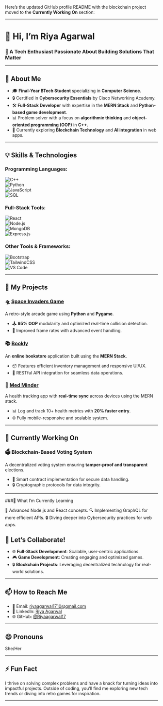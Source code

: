 Here’s the updated GitHub profile README with the blockchain project moved to the **Currently Working On** section:  

---

# 👋 Hi, I’m **Riya Agarwal**  
### 🚀 A Tech Enthusiast Passionate About Building Solutions That Matter  

---

## 🌟 About Me  

- 🎓 **Final-Year BTech Student** specializing in **Computer Science**.  
- 🔒 Certified in **Cybersecurity Essentials** by Cisco Networking Academy.  
- 🛠️ **Full-Stack Developer** with expertise in the **MERN Stack** and **Python-based game development**.  
- 📊 Problem solver with a focus on **algorithmic thinking** and **object-oriented programming (OOP)** in **C++**.  
- 🌱 Currently exploring **Blockchain Technology** and **AI integration** in web apps.  

---

## 💡 Skills & Technologies  

### Programming Languages:  
![C++](https://img.shields.io/badge/C%2B%2B-00599C?style=for-the-badge&logo=cplusplus&logoColor=white)  
![Python](https://img.shields.io/badge/Python-3776AB?style=for-the-badge&logo=python&logoColor=white)  
![JavaScript](https://img.shields.io/badge/JavaScript-F7DF1E?style=for-the-badge&logo=javascript&logoColor=black)  
![SQL](https://img.shields.io/badge/SQL-4479A1?style=for-the-badge&logo=postgresql&logoColor=white)  

### Full-Stack Tools:  
![React](https://img.shields.io/badge/React-61DAFB?style=for-the-badge&logo=react&logoColor=black)  
![Node.js](https://img.shields.io/badge/Node.js-339933?style=for-the-badge&logo=nodedotjs&logoColor=white)  
![MongoDB](https://img.shields.io/badge/MongoDB-4EA94B?style=for-the-badge&logo=mongodb&logoColor=white)  
![Express.js](https://img.shields.io/badge/Express.js-000000?style=for-the-badge&logo=express&logoColor=white)  

### Other Tools & Frameworks:  
![Bootstrap](https://img.shields.io/badge/Bootstrap-563D7C?style=for-the-badge&logo=bootstrap&logoColor=white)  
![TailwindCSS](https://img.shields.io/badge/TailwindCSS-38B2AC?style=for-the-badge&logo=tailwind-css&logoColor=white)  
![VS Code](https://img.shields.io/badge/VS%20Code-007ACC?style=for-the-badge&logo=visual-studio-code&logoColor=white)  

---

## 💼 My Projects  

### 🛸 [Space Invaders Game](https://github.com/Riyaagarwal17/space-invaders)  
A retro-style arcade game using **Python** and **Pygame**.  
- 🕹️ **95% OOP** modularity and optimized real-time collision detection.  
- 🚀 Improved frame rates with advanced event handling.  

### 📚 [Bookly](https://github.com/Riyaagarwal17/bookly)  
An **online bookstore** application built using the **MERN Stack**.  
- 📦 Features efficient inventory management and responsive UI/UX.  
- 🔗 RESTful API integration for seamless data operations.  

### 💊 [Med Minder](https://github.com/Riyaagarwal17/med-minder)  
A health tracking app with **real-time sync** across devices using the MERN stack.  
- 📊 Log and track 10+ health metrics with **20% faster entry**.  
- 🌐 Fully mobile-responsive and scalable system.  

---

## 🌱 Currently Working On  

### 🗳️ Blockchain-Based Voting System  
A decentralized voting system ensuring **tamper-proof and transparent** elections.  
- 📜 Smart contract implementation for secure data handling.  
- 🔒 Cryptographic protocols for data integrity.  

---
  ###🌱 What I’m Currently Learning
  
🚀 Advanced Node.js and React concepts.
🔍 Implementing GraphQL for more efficient APIs.
🔒 Diving deeper into Cybersecurity practices for web apps.

## 💞️ Let’s Collaborate!  

- 🌐 **Full-Stack Development**: Scalable, user-centric applications.  
- 🎮 **Game Development**: Creating engaging and optimized games.  
- 🔒 **Blockchain Projects**: Leveraging decentralized technology for real-world solutions.  

---

## 📫 How to Reach Me  

- 📧 Email: [riyaagarwal1710@gmail.com](mailto:riyaagarwal1710@gmail.com)  
- 💼 LinkedIn: [Riya Agarwal](https://www.linkedin.com/in/riyaagarwal21)  
- 🌐 GitHub: [@Riyaagarwal17](https://github.com/Riyaagarwal17)  

---

## 😄 Pronouns  

She/Her  

---

## ⚡ Fun Fact  

I thrive on solving complex problems and have a knack for turning ideas into impactful projects. Outside of coding, you’ll find me exploring new tech trends or diving into retro games for inspiration.  

---
